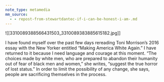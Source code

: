 ```yaml
---
note_type: metamedia
mm_source:
  - - repost-from-stewartdantec-if-i-can-be-honest-i-am-.md
---
```


![[3310089388566431503_3310089383885615182.jpg]]

I have found myself over the past
few days rereading Toni
Morrison’s 2016 essay with the
New Yorker entitled “Making
America White Again.” I have
returned to it because I need
language and courage at this
moment. “The choices made by
white men, who are prepared to
abandon their humanity out of fear
of black men and women,” she
writes, “suggest the true horror of
lost status.” In order to limit the
possibility of any change, she
says, people are sacrificing
themselves in the process.

